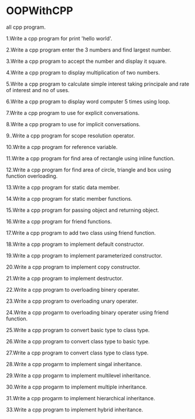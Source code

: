 # OOPWithCPP
all cpp program.

1.Write a cpp program for print 'hello world'.

2.Write a cpp program enter the 3 numbers and find largest number.

3.Write a cpp program to accept the number and display it square.

4.Write a cpp program to display multiplication of two numbers.

5.Write a cpp program to calculate simple interest taking principale and rate of interest and no of uses.

6.Write a cpp program to display word computer 5 times using loop.

7.Write a cpp program to use for explicit conversations.

8.Write a cpp program to use for implicit conversations.

9..Write a cpp program for scope resolution  operator.

10.Write a cpp program for reference variable.

11.Write a cpp program for find area of rectangle using inline function.

12.Write a cpp program for find area of circle, triangle and box using function overloading.

13.Write a cpp program for static data member.

14.Write a cpp program for static member functions.

15.Write a cpp program for passing object and returning object.

16.Write a cpp program for friend functions.

17.Write a cpp program to add two class using friend function.

18.Write a cpp program to implement default constructor.

19.Write a cpp program to implement parameterized constructor.

20.Write a cpp program to implement copy constructor.

21.Write a cpp program to implement destructor.

22.Write a cpp program to overloading binery operater.

23.Write a cpp program to overloading unary operater.

24.Write a cpp progarm to overloading binary operater using friend function.

25.Write a cpp program to convert basic type to class type.

26.Write a cpp program to convert class type to basic type.

27.Write a cpp program to convert class type to class type.

28.Write a cpp progarm to implement singal inheritance.

29.Write a cpp progarm to implement multilevel inheritance.

30.Write a cpp progarm to implement multiple inheritance.

31.Write a cpp progarm to implement hierarchical inheritance.

33.Write a cpp program to implement hybrid inheritance. 
